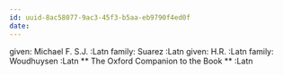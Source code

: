```yaml
---
id: uuid-8ac58077-9ac3-45f3-b5aa-eb9790f4ed0f
date: 
---
```


given: Michael F. S.J. :Latn
family: Suarez :Latn
given: H.R. :Latn
family: Woudhuysen :Latn
** The Oxford Companion to the Book ** :Latn